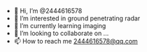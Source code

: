 - 👋 Hi, I’m @2444616578
- 👀 I’m interested in ground penetrating radar                                   
- 🌱 I’m currently learning imaging
- 💞️ I’m looking to collaborate on ...
- 📫 How to reach me 2444616578@qq.com

<!---
2444616578/2444616578 is a ✨ special ✨ repository because its `README.md` (this file) appears on your GitHub profile.
You can click the Preview link to take a look at your changes
